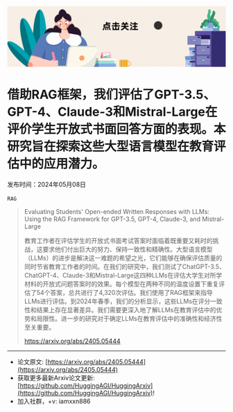 ![](https://raw.githubusercontent.com/HuggingAGI/HuggingArxiv/main/imgs/follow2.gif)
# 借助RAG框架，我们评估了GPT-3.5、GPT-4、Claude-3和Mistral-Large在评价学生开放式书面回答方面的表现。本研究旨在探索这些大型语言模型在教育评估中的应用潜力。
发布时间：2024年05月08日

`RAG`
> Evaluating Students' Open-ended Written Responses with LLMs: Using the RAG Framework for GPT-3.5, GPT-4, Claude-3, and Mistral-Large
>
> 教育工作者在评估学生的开放式书面考试答案时面临着既重要又耗时的挑战，这要求他们付出巨大的努力、保持一致性和精确性。大型语言模型（LLMs）的进步是解决这一难题的希望之光，它们能够在确保评估质量的同时节省教育工作者的时间。在我们的研究中，我们测试了ChatGPT-3.5、ChatGPT-4、Claude-3和Mistral-Large这四种LLMs在评估大学生对所学材料的开放式问题答案时的效果。每个模型在两种不同的温度设置下重复评估了54个答案，总共进行了4,320次评估。我们使用了RAG框架来指导LLMs进行评估。到2024年春季，我们的分析显示，这些LLMs在评分一致性和结果上存在显著差异。我们需要更深入地了解LLMs在教育评估中的优势和局限性。进一步的研究对于确定LLMs在教育评估中的准确性和经济性至关重要。
>
> https://arxiv.org/abs/2405.05444


<hr />

- 论文原文: [https://arxiv.org/abs/2405.05444](https://arxiv.org/abs/2405.05444)
- 获取更多最新Arxiv论文更新: [https://github.com/HuggingAGI/HuggingArxiv](https://github.com/HuggingAGI/HuggingArxiv)!
- 加入社群，+v: iamxxn886